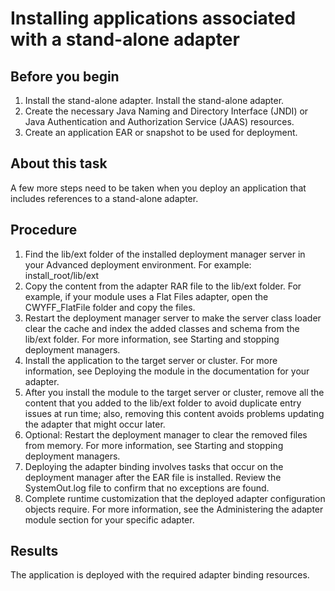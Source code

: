 <!-- image -->

# Installing applications associated with a stand-alone adapter

## Before you begin

1. Install the stand-alone adapter. Install the stand-alone adapter.
2. Create the necessary Java Naming and Directory Interface (JNDI) or Java Authentication and
Authorization Service (JAAS) resources.
3. Create an application EAR or snapshot to be used for deployment.

## About this task

A few more steps need to be taken when you deploy an application that includes references to a
stand-alone adapter.

## Procedure

1. Find the lib/ext folder of the installed deployment manager server in your
Advanced
deployment environment.
For example: install\_root/lib/ext
2. Copy the content from the adapter RAR file to the lib/ext folder.
For example, if your module uses a Flat Files adapter, open the CWYFF\_FlatFile folder
and copy the files.
3. Restart the deployment manager server to make the server class loader clear the cache and index
the added classes and schema from the lib/ext folder. For more information, see
Starting and stopping deployment managers.
4. Install the application to the target server or cluster. For more information, see
Deploying the module in the documentation for your adapter.
5. After you install the module to the target server or cluster, remove all the content that you
added to the lib/ext folder to avoid duplicate entry issues at run time; also,
removing this content avoids problems updating the adapter that might occur later.
6. Optional: 
Restart the deployment manager to clear the removed files from memory. For more information,
see Starting and stopping deployment managers.
7. Deploying the adapter binding involves tasks that occur on the deployment manager after the EAR
file is installed. Review the SystemOut.log file to confirm that no exceptions
are found.
8. Complete runtime customization that the deployed adapter configuration objects require. For
more information, see the Administering the adapter module section for your
specific adapter.

## Results

The application is deployed with the required adapter binding resources.